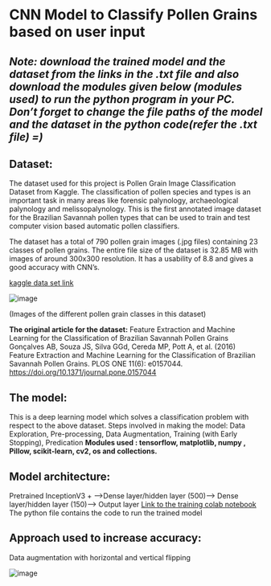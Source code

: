 # CNN Model to Classify Pollen Grains based on user input

## ***Note: download the trained model and the dataset from the links in the .txt file and also download the modules given below (modules used) to run the python program in your PC. Don’t forget to change the file paths of the model and the dataset in the python code(refer the .txt file) =)***

## Dataset:
The dataset used for this project is Pollen Grain Image Classification Dataset from Kaggle. The classification of pollen species and types is an important task in many areas like forensic palynology, archaeological palynology and melissopalynology. This is the first annotated image dataset for the Brazilian Savannah pollen types that can be used to train and test computer vision based automatic pollen classifiers. 

The dataset has a total of 790 pollen grain images (.jpg files) containing 23 classes of pollen grains. The entire file size of the dataset is 32.85 MB with images of around 300x300 resolution. It has a usability of 8.8 and gives a good accuracy with CNN’s.

[kaggle data set link](https://www.kaggle.com/andrewmvd/pollen-grain-image-classification)

![image](https://user-images.githubusercontent.com/79707690/111902840-5659fc80-8a65-11eb-96ad-3efa75d7bd7d.png)

(Images of the different pollen grain classes in this dataset)

**The original article for the dataset:**
Feature Extraction and Machine Learning for the Classification of Brazilian Savannah Pollen Grains
Gonçalves AB, Souza JS, Silva GGd, Cereda MP, Pott A, et al. (2016) Feature Extraction and Machine Learning for the Classification of Brazilian Savannah Pollen Grains. PLOS ONE 11(6): e0157044.
https://doi.org/10.1371/journal.pone.0157044

## The model:
This is a deep learning model which solves a classification problem with respect to the above dataset. Steps involved in making the model: Data Exploration, Pre-processing, Data Augmentation,  Training (with Early Stopping), Predication
**Modules used : tensorflow, matplotlib, numpy , Pillow, scikit-learn, cv2, os and collections.**

## Model architecture:

Pretrained InceptionV3 + -->Dense layer/hidden layer (500)--> Dense layer/hidden layer (150)--> Output layer 
[Link to the training colab notebook]( https://colab.research.google.com/drive/1e8LidrWrF7aGUCf7pUDzSbYnnQ4_83L1?usp=sharing) 
The python file contains the code to run the trained model

## Approach used to increase accuracy:
Data augmentation with horizontal and vertical flipping 

![image](https://user-images.githubusercontent.com/79707690/111903077-7807b380-8a66-11eb-9f7c-47e38ed26596.png)


